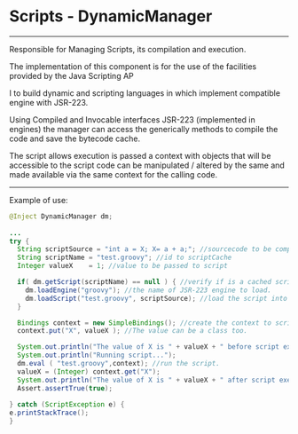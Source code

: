 # Scripts - DynamicManager 
---------------------------------------------

Responsible for Managing Scripts, its compilation and execution.

The implementation of this component is for the use of the facilities provided by the Java Scripting AP

I to build dynamic and scripting languages ​​in which implement compatible engine with JSR-223.

Using Compiled and Invocable interfaces JSR-223 (implemented in engines) the manager can access the generically methods to compile the code and save the bytecode cache.

The script allows execution is passed a context with objects that will be accessible to the script code can be manipulated / altered by the same and made available via the same context for the calling code.

-------------------------------------------------- -------------------------------------------------
Example of use:
```java
@Inject DynamicManager dm;
 
...
try {    	    	    	    	  
  String scriptSource = "int a = X; X= a + a;"; //sourcecode to be compiled .  
  String scriptName = "test.groovy"; //id to scriptCache
  Integer valueX    = 1; //value to be passed to script

  if( dm.getScript(scriptName) == null ) { //verify if is a cached script
    dm.loadEngine("groovy"); //the name of JSR-223 engine to load.         
    dm.loadScript("test.groovy", scriptSource); //load the script into dynamicManager cache.   
  }

  Bindings context = new SimpleBindings(); //create the context to script where 'X' is a key in script to a dynamic variable.     	 													    
  context.put("X", valueX ); //The value can be a class too.	

  System.out.println("The value of X is " + valueX + " before script execution.");
  System.out.println("Running script...");
  dm.eval ( "test.groovy",context); //run the script.		
  valueX = (Integer) context.get("X");    	     	 
  System.out.println("The value of X is " + valueX + " after script execution.");
  Assert.assertTrue(true);      	 	
	    
} catch (ScriptException e) {
e.printStackTrace();
}   
 ```